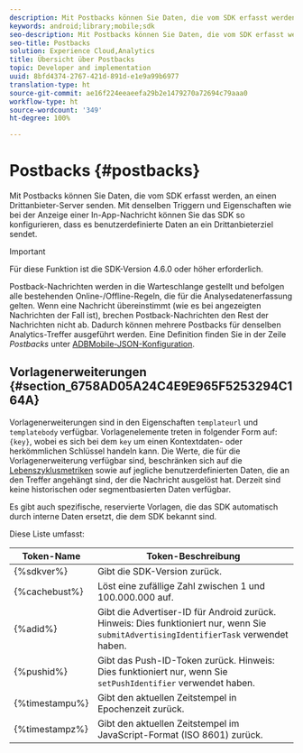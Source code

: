 ```yaml
---
description: Mit Postbacks können Sie Daten, die vom SDK erfasst werden, an einen Drittanbieter-Server senden. Mit denselben Triggern und Eigenschaften wie bei der Anzeige einer In-App-Nachricht können Sie das SDK so konfigurieren, dass es benutzerdefinierte Daten an ein Drittanbieterziel sendet.
keywords: android;library;mobile;sdk
seo-description: Mit Postbacks können Sie Daten, die vom SDK erfasst werden, an einen Drittanbieter-Server senden. Mit denselben Triggern und Eigenschaften wie bei der Anzeige einer In-App-Nachricht können Sie das SDK so konfigurieren, dass es benutzerdefinierte Daten an ein Drittanbieterziel sendet.
seo-title: Postbacks
solution: Experience Cloud,Analytics
title: Übersicht über Postbacks
topic: Developer and implementation
uuid: 8bfd4374-2767-421d-891d-e1e9a99b6977
translation-type: ht
source-git-commit: ae16f224eeaeefa29b2e1479270a72694c79aaa0
workflow-type: ht
source-wordcount: '349'
ht-degree: 100%

---
```



# Postbacks {#postbacks}

Mit Postbacks können Sie Daten, die vom SDK erfasst werden, an einen Drittanbieter-Server senden. Mit denselben Triggern und Eigenschaften wie bei der Anzeige einer In-App-Nachricht können Sie das SDK so konfigurieren, dass es benutzerdefinierte Daten an ein Drittanbieterziel sendet.

>[!IMPORTANT]
>
>Für diese Funktion ist die SDK-Version 4.6.0 oder höher erforderlich.

Postback-Nachrichten werden in die Warteschlange gestellt und befolgen alle bestehenden Online-/Offline-Regeln, die für die Analysedatenerfassung gelten. Wenn eine Nachricht übereinstimmt (wie es bei angezeigten Nachrichten der Fall ist), brechen Postback-Nachrichten den Rest der Nachrichten nicht ab. Dadurch können mehrere Postbacks für denselben Analytics-Treffer ausgeführt werden. Eine Definition finden Sie in der Zeile *Postbacks* unter  [ADBMobile-JSON-Konfiguration](/help/android/configuration/json-config/json-config.md).

## Vorlagenerweiterungen {#section_6758AD05A24C4E9E965F5253294C164A}

Vorlagenerweiterungen sind in den Eigenschaften `templateurl` und `templatebody` verfügbar. Vorlagenelemente treten in folgender Form auf: `{key}`, wobei es sich bei dem `key` um einen Kontextdaten- oder herkömmlichen Schlüssel handeln kann. Die Werte, die für die Vorlagenerweiterung verfügbar sind, beschränken sich auf die [Lebenszyklusmetriken](/help/android/metrics.md) sowie auf jegliche benutzerdefinierten Daten, die an den Treffer angehängt sind, der die Nachricht ausgelöst hat. Derzeit sind keine historischen oder segmentbasierten Daten verfügbar.

Es gibt auch spezifische, reservierte Vorlagen, die das SDK automatisch durch interne Daten ersetzt, die dem SDK bekannt sind.

Diese Liste umfasst:

| Token-Name | Token-Beschreibung |
|--- |--- |
| {%sdkver%} | Gibt die SDK-Version zurück. |
| {%cachebust%} | Löst eine zufällige Zahl zwischen 1 und 100.000.000 auf. |
| {%adid%} | Gibt die Advertiser-ID für Android zurück. Hinweis: Dies funktioniert nur, wenn Sie `submitAdvertisingIdentifierTask` verwendet haben. |
| {%pushid%} | Gibt das Push-ID-Token zurück. Hinweis: Dies funktioniert nur, wenn Sie `setPushIdentifier` verwendet haben. |
| {%timestampu%} | Gibt den aktuellen Zeitstempel in Epochenzeit zurück. |
| {%timestampz%} | Gibt den aktuellen Zeitstempel im JavaScript-Format (ISO 8601) zurück. |